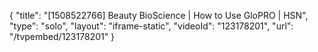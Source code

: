 {
    "title": "[1508522766] Beauty BioScience | How to Use GloPRO | HSN",
    "type": "solo",
    "layout": "iframe-static",
    "videoId": "123178201",
    "url": "\/tvpembed\/123178201"
}